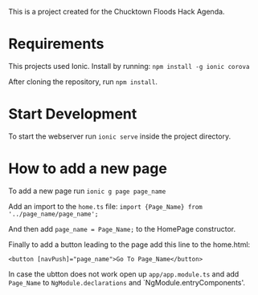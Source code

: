 This is a project created for the Chucktown Floods Hack Agenda.

# Requirements

This projects used Ionic.
Install by running:
`npm install -g ionic corova`

After cloning the repository, run `npm install`.

# Start Development

To start the webserver run `ionic serve` inside the project directory.

# How to add a new page

To add a new page run `ionic g page page_name`

Add an import to the `home.ts` file:
`import {Page_Name} from '../page_name/page_name';`

And then add `page_name = Page_Name;` to the HomePage constructor.

Finally to add a button leading to the page add this line to the home.html:

`<button [navPush]="page_name">Go To Page_Name</button>`

In case the ubtton does not work open up `app/app.module.ts` and add
`Page_Name` to `NgModule.declarations` and `NgModule.entryComponents'.
